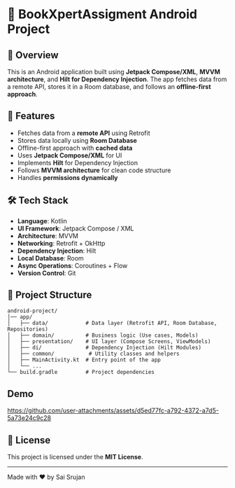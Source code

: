 # 📱 BookXpertAssigment Android Project

## 📝 Overview

This is an Android application built using **Jetpack Compose/XML**, **MVVM architecture**, and **Hilt for Dependency Injection**. The app fetches data from a remote API, stores it in a Room database, and follows an **offline-first approach**.

## 🚀 Features

- Fetches data from a **remote API** using Retrofit
- Stores data locally using **Room Database**
- Offline-first approach with **cached data**
- Uses **Jetpack Compose/XML** for UI
- Implements **Hilt** for Dependency Injection
- Follows **MVVM architecture** for clean code structure
- Handles **permissions dynamically**

## 🛠️ Tech Stack

- **Language**: Kotlin
- **UI Framework**: Jetpack Compose / XML
- **Architecture**: MVVM
- **Networking**: Retrofit + OkHttp
- **Dependency Injection**: Hilt
- **Local Database**: Room
- **Async Operations**: Coroutines + Flow
- **Version Control**: Git


## 📂 Project Structure

```
android-project/
│── app/
│   ├── data/            # Data layer (Retrofit API, Room Database, Repositories)
│   ├── domain/          # Business logic (Use cases, Models)
│   ├── presentation/    # UI layer (Compose Screens, ViewModels)
│   ├── di/              # Dependency Injection (Hilt Modules)
│   ├── common/           # Utility classes and helpers
│   ├── MainActivity.kt  # Entry point of the app
│   └── ...
└── build.gradle         # Project dependencies
```
 

## Demo
https://github.com/user-attachments/assets/d5ed77fc-a792-4372-a7d5-5a73e24c9c28


## 📜 License

This project is licensed under the **MIT License**.

---

Made with ❤️ by Sai Srujan

